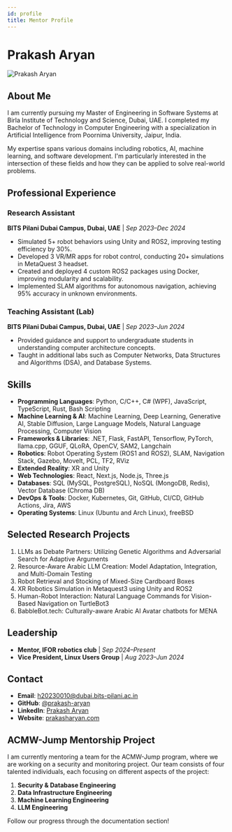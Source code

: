 ```yaml
---
id: profile
title: Mentor Profile
---
```


# Prakash Aryan

<div style={{display: 'flex', justifyContent: 'center', marginBottom: '20px'}}>
  <img src="https://avatars.githubusercontent.com/u/53960016?v=4" alt="Prakash Aryan" style={{borderRadius: '50%', width: '200px', height: '200px', objectFit: 'cover'}}/>
</div>

## About Me

I am currently pursuing my Master of Engineering in Software Systems at Birla Institute of Technology and Science, Dubai, UAE. I completed my Bachelor of Technology in Computer Engineering with a specialization in Artificial Intelligence from Poornima University, Jaipur, India.

My expertise spans various domains including robotics, AI, machine learning, and software development. I'm particularly interested in the intersection of these fields and how they can be applied to solve real-world problems.

## Professional Experience

### Research Assistant
**BITS Pilani Dubai Campus, Dubai, UAE** | *Sep 2023–Dec 2024*

- Simulated 5+ robot behaviors using Unity and ROS2, improving testing efficiency by 30%.
- Developed 3 VR/MR apps for robot control, conducting 20+ simulations in MetaQuest 3 headset.
- Created and deployed 4 custom ROS2 packages using Docker, improving modularity and scalability.
- Implemented SLAM algorithms for autonomous navigation, achieving 95% accuracy in unknown environments.

### Teaching Assistant (Lab)
**BITS Pilani Dubai Campus, Dubai, UAE** | *Sep 2023–Jun 2024*

- Provided guidance and support to undergraduate students in understanding computer architecture concepts.
- Taught in additional labs such as Computer Networks, Data Structures and Algorithms (DSA), and Database Systems.

## Skills

- **Programming Languages**: Python, C/C++, C# (WPF), JavaScript, TypeScript, Rust, Bash Scripting
- **Machine Learning & AI**: Machine Learning, Deep Learning, Generative AI, Stable Diffusion, Large Language Models, Natural Language Processing, Computer Vision
- **Frameworks & Libraries**: .NET, Flask, FastAPI, Tensorflow, PyTorch, llama.cpp, GGUF, QLoRA, OpenCV, SAM2, Langchain
- **Robotics**: Robot Operating System (ROS1 and ROS2), SLAM, Navigation Stack, Gazebo, MoveIt, PCL, TF2, RViz
- **Extended Reality**: XR and Unity
- **Web Technologies**: React, Next.js, Node.js, Three.js
- **Databases**: SQL (MySQL, PostgreSQL), NoSQL (MongoDB, Redis), Vector Database (Chroma DB)
- **DevOps & Tools**: Docker, Kubernetes, Git, GitHub, CI/CD, GitHub Actions, Jira, AWS
- **Operating Systems**: Linux (Ubuntu and Arch Linux), freeBSD

## Selected Research Projects

1. LLMs as Debate Partners: Utilizing Genetic Algorithms and Adversarial Search for Adaptive Arguments
2. Resource-Aware Arabic LLM Creation: Model Adaptation, Integration, and Multi-Domain Testing
3. Robot Retrieval and Stocking of Mixed-Size Cardboard Boxes
4. XR Robotics Simulation in Metaquest3 using Unity and ROS2
5. Human-Robot Interaction: Natural Language Commands for Vision-Based Navigation on TurtleBot3
6. BabbleBot.tech: Culturally-aware Arabic AI Avatar chatbots for MENA

## Leadership

- **Mentor, IFOR robotics club** | *Sep 2024–Present*
- **Vice President, Linux Users Group** | *Aug 2023–Jun 2024*

## Contact

- **Email**: h20230010@dubai.bits-pilani.ac.in
- **GitHub**: [@prakash-aryan](https://github.com/prakash-aryan)
- **LinkedIn**: [Prakash Aryan](https://www.linkedin.com/in/prakash-aryan/)
- **Website**: [prakasharyan.com](https://prakasharyan.com)

## ACMW-Jump Mentorship Project

I am currently mentoring a team for the ACMW-Jump program, where we are working on a security and monitoring project. Our team consists of four talented individuals, each focusing on different aspects of the project:

1. **Security & Database Engineering**
2. **Data Infrastructure Engineering**
3. **Machine Learning Engineering**
4. **LLM Engineering**

Follow our progress through the documentation section!